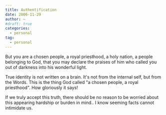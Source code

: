 ```yaml
---
title: Authentification
date: 2006-11-29
author: ~
#draft: true
categories:
  - personal
tag:
  - personal
---
```




But you are a chosen people, a royal priesthood, a holy nation, a people belonging to God, that you may declare the praises of him who called you out of darkness into his wonderful light.

True identity is not written on a brain. It's not from the internal self, but from the Words. This is the thing God called "a chosen people, a royal priesthood". How gloriously it says!

If we truly accept this truth, there should be no reason to be worried about this appearing hardship or burden in mind.. I know seeming facts cannot intimidate us.



 






